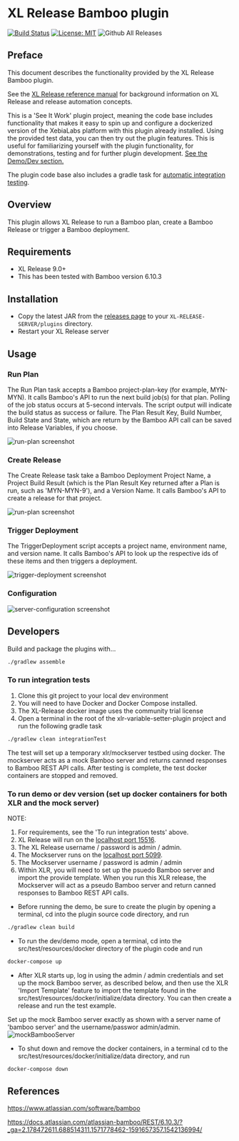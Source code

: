 # XL Release Bamboo plugin

[![Build Status][xlr-bamboo-plugin-travis-image]][xlr-bamboo-plugin-travis-url]
[![License: MIT][xlr-bamboo-plugin-license-image]][xlr-bamboo-plugin-license-url]
![Github All Releases][xlr-bamboo-plugin-downloads-image]

[xlr-bamboo-plugin-travis-image]: https://travis-ci.org/xebialabs-community/xlr-bamboo-plugin.svg?branch=master
[xlr-bamboo-plugin-travis-url]: https://travis-ci.org/xebialabs-community/xlr-bamboo-plugin
[xlr-bamboo-plugin-license-image]: https://img.shields.io/badge/License-MIT-yellow.svg
[xlr-bamboo-plugin-license-url]: https://opensource.org/licenses/MIT
[xlr-bamboo-plugin-downloads-image]: https://img.shields.io/github/downloads/xebialabs-community/xlr-bamboo-plugin/total.svg

## Preface

This document describes the functionality provided by the XL Release Bamboo plugin.

See the [XL Release reference manual](https://docs.xebialabs.com/xl-release) for background information on XL Release and release automation concepts.

This is a 'See It Work' plugin project, meaning the code base includes functionality that makes it easy to spin up and configure a dockerized version of the XebiaLabs platform with this plugin already installed. Using the provided test data, you can then try out the plugin features. This is useful for familiarizing yourself with the plugin functionality, for demonstrations, testing and for further plugin development. [See the Demo/Dev section.](#to-run-demo-or-dev-version-set-up-docker-containers-for-both-xlr-and-the-mock-server)

The plugin code base also includes a gradle task for [automatic integration testing](#to-run-integration-tests).

## Overview

This plugin allows XL Release to run a Bamboo plan, create a Bamboo Release or trigger a Bamboo deployment.

## Requirements

* XL Release 9.0+
* This has been tested with Bamboo version 6.10.3

## Installation

* Copy the latest JAR from the [releases page](https://github.com/xebialabs-community/xlr-bamboo-plugin/releases) to your `XL-RELEASE-SERVER/plugins` directory.
* Restart your XL Release server

## Usage

### Run Plan

The Run Plan task accepts a Bamboo project-plan-key (for example, MYN-MYN).  It calls Bamboo's API to run the next build job(s) for that plan.  Polling of the job status occurs at 5-second intervals.  The script output will indicate the build status as success or failure. The Plan Result Key, Build Number, Build State and State, which are return by the Bamboo API call can be saved into Release Variables, if you choose.

![run-plan screenshot](images/run-plan.png)

### Create Release

The Create Release task take a Bamboo Deployment Project Name, a Project Build Result (which is the Plan Result Key returned after a Plan is run, such as 'MYN-MYN-9'), and a Version Name.  It calls Bamboo's API to create a release for that project.

![run-plan screenshot](images/run-plan.png)

### Trigger Deployment

The TriggerDeployment script accepts a project name, environment name, and version name.  It calls Bamboo's API to look up the respective ids of these items and then triggers a deployment.

![trigger-deployment screenshot](images/triggerDeployment.png)

### Configuration ###

![server-configuration screenshot](images/bambooServerConfig.png)

## Developers

Build and package the plugins with...

```bash
./gradlew assemble
```

### To run integration tests

1. Clone this git project to your local dev environment
2. You will need to have Docker and Docker Compose installed.
3. The XL-Release docker image uses the community trial license
4. Open a terminal in the root of the xlr-variable-setter-plugin project and run the following gradle task 

```bash
./gradlew clean integrationTest
```

The test will set up a temporary xlr/mockserver testbed using docker. The mockserver acts as a mock Bamboo server and returns canned responses to Bamboo REST API calls. After testing is complete, the test docker containers are stopped and removed.

### To run demo or dev version (set up docker containers for both XLR and the mock server)

NOTE:

1. For requirements, see the 'To run integration tests' above.
2. XL Release will run on the [localhost port 15516](http://localhost:15516/).
3. The XL Release username / password is admin / admin.
4. The Mockserver runs on the [localhost port 5099](http://localhost:5099/).
5. The Mockserver username / password is admin / admin
6. Within XLR, you will need to set up the psuedo Bamboo server and import the provide template. When you run this XLR release, the Mockserver will act as a pseudo Bamboo server and return canned responses to Bamboo REST API calls.

* Before running the demo, be sure to create the plugin by opening a terminal, cd into the plugin source code directory, and run

```bash
./gradlew clean build
```

* To run the dev/demo mode, open a terminal, cd into the src/test/resources/docker directory of the plugin code and run

```bash
docker-compose up
```

* After XLR starts up, log in using the admin / admin credentials and set up the mock Bamboo server, as described below, and then use the XLR 'Import Template' feature to import the template found in the src/test/resources/docker/initialize/data directory. You can then create a release and run the test example.

Set up the mock Bamboo server exactly as shown with a server name of 'bamboo server' and the username/passwor admin/admin.
![mockBambooServer](images/mockBambooServer.png)

* To shut down and remove the docker containers, in a terminal cd to the src/test/resources/docker/initialize/data directory, and run

```bash
docker-compose down
```

## References

<https://www.atlassian.com/software/bamboo>

<https://docs.atlassian.com/atlassian-bamboo/REST/6.10.3/?_ga=2.178472611.688514311.1571778462-1591657357.1542136994/>



